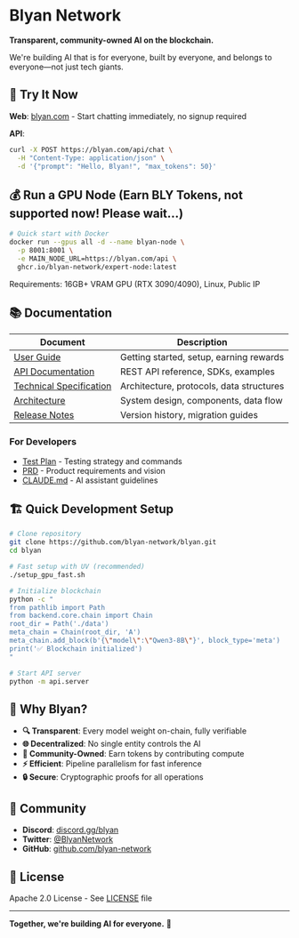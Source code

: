 # Blyan Network

**Transparent, community-owned AI on the blockchain.**

We're building AI that is for everyone, built by everyone, and belongs to everyone—not just tech giants.

## 🚀 Try It Now

**Web**: [blyan.com](https://blyan.com) - Start chatting immediately, no signup required

**API**: 
```bash
curl -X POST https://blyan.com/api/chat \
  -H "Content-Type: application/json" \
  -d '{"prompt": "Hello, Blyan!", "max_tokens": 50}'
```

## 💰 Run a GPU Node (Earn BLY Tokens, not supported now! Please wait...)

```bash
# Quick start with Docker
docker run --gpus all -d --name blyan-node \
  -p 8001:8001 \
  -e MAIN_NODE_URL=https://blyan.com/api \
  ghcr.io/blyan-network/expert-node:latest
```

Requirements: 16GB+ VRAM GPU (RTX 3090/4090), Linux, Public IP

## 📚 Documentation

| Document | Description |
|----------|-------------|
| [User Guide](USER_GUIDE.md) | Getting started, setup, earning rewards |
| [API Documentation](API_DOCS.md) | REST API reference, SDKs, examples |
| [Technical Specification](TECHNICAL_SPEC.md) | Architecture, protocols, data structures |
| [Architecture](ARCHITECTURE.md) | System design, components, data flow |
| [Release Notes](RELEASE_NOTES.md) | Version history, migration guides |

### For Developers
- [Test Plan](TEST_PLAN.md) - Testing strategy and commands
- [PRD](PRD.md) - Product requirements and vision
- [CLAUDE.md](CLAUDE.md) - AI assistant guidelines

## 🏗️ Quick Development Setup

```bash
# Clone repository
git clone https://github.com/blyan-network/blyan.git
cd blyan

# Fast setup with UV (recommended)
./setup_gpu_fast.sh

# Initialize blockchain
python -c "
from pathlib import Path
from backend.core.chain import Chain
root_dir = Path('./data')
meta_chain = Chain(root_dir, 'A')
meta_chain.add_block(b'{\"model\":\"Qwen3-8B\"}', block_type='meta')
print('✅ Blockchain initialized')
"

# Start API server
python -m api.server
```

## 🌟 Why Blyan?

- **🔍 Transparent**: Every model weight on-chain, fully verifiable
- **🌐 Decentralized**: No single entity controls the AI
- **💎 Community-Owned**: Earn tokens by contributing compute
- **⚡ Efficient**: Pipeline parallelism for fast inference
- **🔒 Secure**: Cryptographic proofs for all operations

## 🤝 Community

- **Discord**: [discord.gg/blyan](https://discord.gg/blyan)
- **Twitter**: [@BlyanNetwork](https://twitter.com/BlyanNetwork)
- **GitHub**: [github.com/blyan-network](https://github.com/blyan-network)

## 📄 License

Apache 2.0 License - See [LICENSE](LICENSE) file

---

**Together, we're building AI for everyone.** 🚀